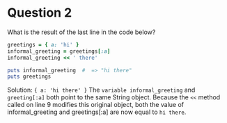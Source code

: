 # Question 2

What is the result of the last line in the code below?

```Ruby
greetings = { a: 'hi' }
informal_greeting = greetings[:a]
informal_greeting << ' there'

puts informal_greeting  #  => "hi there"
puts greetings
```

Solution:
`{ a: 'hi there' }`
The `variable informal_greeting` and `greeting[:a]` both point to the same String object.  Because the `<<` method called on line 9 modifies this original object, both the value of informal_greeting and greetings[:a] are now equal to `hi there`.
